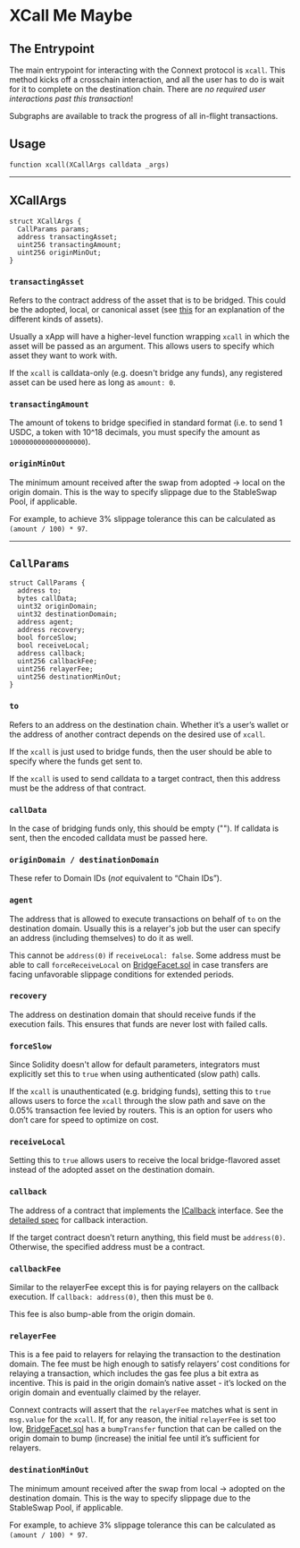 # XCall Me Maybe

## The Entrypoint

The main entrypoint for interacting with the Connext protocol is `xcall`. This method kicks off a crosschain interaction, and all the user has to do is wait for it to complete on the destination chain. There are *no required user interactions past this transaction*!

Subgraphs are available to track the progress of all in-flight transactions.

## Usage

```solidity
function xcall(XCallArgs calldata _args)
```

---

## XCallArgs

```solidity
struct XCallArgs {
  CallParams params;
  address transactingAsset;
  uint256 transactingAmount;
  uint256 originMinOut;
}
```
### `transactingAsset`

Refers to the contract address of the asset that is to be bridged. This could be the adopted, local, or canonical asset (see [this](../faq#what-does-it-mean-when-referring-to-canonical-representation-and-adopted-assets) for an explanation of the different kinds of assets).

Usually a xApp will have a higher-level function wrapping `xcall` in which the asset will be passed as an argument. This allows users to specify which asset they want to work with.

If the `xcall` is calldata-only (e.g. doesn't bridge any funds), any registered asset can be used here as long as `amount: 0`.

### `transactingAmount`

The amount of tokens to bridge specified in standard format (i.e. to send 1 USDC, a token with 10^18 decimals, you must specify the amount as `1000000000000000000`).

### `originMinOut`

The minimum amount received after the swap from adopted -> local on the origin domain. This is the way to specify slippage due to the StableSwap Pool, if applicable. 

For example, to achieve 3% slippage tolerance this can be calculated as `(amount / 100) * 97`.

---

## `CallParams`

```solidity
struct CallParams {
  address to;
  bytes callData;
  uint32 originDomain;
  uint32 destinationDomain;
  address agent;
  address recovery;
  bool forceSlow;
  bool receiveLocal;
  address callback;
  uint256 callbackFee;
  uint256 relayerFee;
  uint256 destinationMinOut;
}
```

### `to`

Refers to an address on the destination chain. Whether it’s a user’s wallet or the address of another contract depends on the desired use of `xcall`. 

If the `xcall` is just used to bridge funds, then the user should be able to specify where the funds get sent to.

If the `xcall` is used to send calldata to a target contract, then this address must be the address of that contract. 

### `callData`

In the case of bridging funds only, this should be empty (""). If calldata is sent, then the encoded calldata must be passed here. 

### `originDomain / destinationDomain`

These refer to Domain IDs (*not* equivalent to “Chain IDs”).

### `agent`

The address that is allowed to execute transactions on behalf of `to` on the destination domain. Usually this is a relayer's job but the user can specify an address (including themselves) to do it as well.

This cannot be `address(0)` if `receiveLocal: false`. Some address must be able to call `forceReceiveLocal` on [BridgeFacet.sol](https://github.com/connext/nxtp/blob/main/packages/deployments/contracts/contracts/core/connext/facets/BridgeFacet.sol) in case transfers are facing unfavorable slippage conditions for extended periods.

### `recovery`

The address on destination domain that should receive funds if the execution fails. This ensures that funds are never lost with failed calls.

### `forceSlow`

Since Solidity doesn't allow for default parameters, integrators must explicitly set this to `true` when using authenticated (slow path) calls.

If the `xcall` is unauthenticated (e.g. bridging funds), setting this to `true` allows users to force the `xcall` through the slow path and save on the 0.05% transaction fee levied by routers. This is an option for users who don’t care for speed to optimize on cost.

### `receiveLocal`

Setting this to `true` allows users to receive the local bridge-flavored asset instead of the adopted asset on the destination domain. 

### `callback`

The address of a contract that implements the [ICallback](https://github.com/connext/nxtp/blob/main/packages/deployments/contracts/contracts/core/promise/interfaces/ICallback.sol) interface. See the [detailed spec](https://github.com/connext/nxtp/discussions/883) for callback interaction. 

If the target contract doesn’t return anything, this field must be `address(0)`. Otherwise, the specified address must be a contract.

### `callbackFee`

Similar to the relayerFee except this is for paying relayers on the callback execution. If `callback: address(0)`, then this must be `0`.

This fee is also bump-able from the origin domain.

### `relayerFee`

This is a fee paid to relayers for relaying the transaction to the destination domain. The fee must be high enough to satisfy relayers’ cost conditions for relaying a transaction, which includes the gas fee plus a bit extra as incentive. This is paid in the origin domain’s native asset - it’s locked on the origin domain and eventually claimed by the relayer. 

Connext contracts will assert that the `relayerFee` matches what is sent in `msg.value` for the `xcall`. If, for any reason, the initial `relayerFee` is set too low, [BridgeFacet.sol](https://github.com/connext/nxtp/blob/main/packages/deployments/contracts/contracts/core/connext/facets/BridgeFacet.sol) has a `bumpTransfer` function that can be called on the origin domain to bump (increase) the initial fee until it’s sufficient for relayers.

### `destinationMinOut`

The minimum amount received after the swap from local -> adopted on the destination domain. This is the way to specify slippage due to the StableSwap Pool, if applicable.

For example, to achieve 3% slippage tolerance this can be calculated as `(amount / 100) * 97`.
